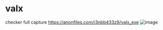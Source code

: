 # valx
checker full capture 
https://anonfiles.com/i3nbb433z9/valx_exe
![image](https://github.com/chamkaresc/valx/assets/111517873/e537d536-a2be-4f6c-a34c-5716602346db)
